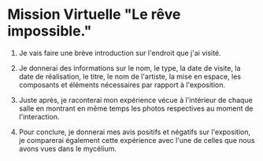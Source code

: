 # Mission Virtuelle "Le rêve impossible."

1. Je vais faire une brève introduction sur l'endroit que j'ai visité.

2. Je donnerai des informations sur le nom, le type, la date de visite, la date de réalisation, le titre, le nom de l'artiste, la mise en espace, les composants et éléments nécessaires par rapport à l'exposition.

3. Juste après, je raconterai mon expérience vécue à l'intérieur de chaque salle en montrant en même temps les photos respectives au moment de l'interaction.

4. Pour conclure, je donnerai mes avis positifs et négatifs sur l'exposition, je comparerai également cette expérience avec l'une de celles que nous avons vues dans le mycélium.


